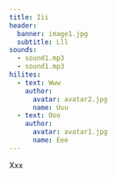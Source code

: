 ```yaml
---
title: Iii
header:
  banner: image1.jpg
  subtitle: Lll
sounds:
  - sound1.mp3
  - sound1.mp3
hilites:
  - text: Www
    author:
      avatar: avatar2.jpg
      name: Uuu
  - text: Ooo
    author:
      avatar: avatar1.jpg
      name: Eee
---
```


Xxx
